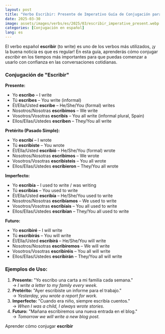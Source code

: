 ```yaml
---
layout: post
title: "Verbo Escribir: Presente de Imperativo Guía de Conjugación para Principiantes"
date: 2025-03-30
image: assets/images/verbs/es/2025/03/escribir_imperative_present.webp
categories: [Conjugación en español]
lang: es
---
```


El verbo español **escribir** (to write) es uno de los verbos más utilizados, ¡y la buena noticia es que es regular! En esta guía, aprenderás cómo conjugar *escribir* en los tiempos más importantes para que puedas comenzar a usarlo con confianza en las conversaciones cotidianas.

### Conjugación de "Escribir"

**Presente:**
- Yo **escribo** – I write  
- Tú **escribes** – You write (informal)  
- Él/Ella/Usted **escribe** – He/She/You (formal) writes  
- Nosotros/Nosotras **escribimos** – We write  
- Vosotros/Vosotras **escribís** – You all write (informal plural, Spain)  
- Ellos/Ellas/Ustedes **escriben** – They/You all write  

**Pretérito (Pasado Simple):**
- Yo **escribí** – I wrote
- Tú **escribiste** – You wrote
- Él/Ella/Usted **escribió** – He/She/You (formal) wrote
- Nosotros/Nosotras **escribimos** – We wrote
- Vosotros/Vosotras **escribisteis** – You all wrote
- Ellos/Ellas/Ustedes **escribieron** – They/You all wrote

**Imperfecto:**
- Yo **escribía** – I used to write / was writing  
- Tú **escribías** – You used to write  
- Él/Ella/Usted **escribía** – He/She/You used to write  
- Nosotros/Nosotras **escribíamos** – We used to write  
- Vosotros/Vosotras **escribíais** – You all used to write  
- Ellos/Ellas/Ustedes **escribían** – They/You all used to write  

**Futuro:**
- Yo **escribiré** – I will write  
- Tú **escribirás** – You will write  
- Él/Ella/Usted **escribirá** – He/She/You will write  
- Nosotros/Nosotras **escribiremos** – We will write  
- Vosotros/Vosotras **escribiréis** – You all will write  
- Ellos/Ellas/Ustedes **escribirán** – They/You all will write  

### Ejemplos de Uso:

1. **Presente:** "Yo escribo una carta a mi familia cada semana."  
   → _I write a letter to my family every week._
2. **Pretérito:** "Ayer escribiste un informe para el trabajo."  
   → _Yesterday, you wrote a report for work._
3. **Imperfecto:** "Cuando era niño, siempre escribía cuentos."  
   → _When I was a child, I always wrote stories._
4. **Futuro:** "Mañana escribiremos una nueva entrada en el blog."  
   → _Tomorrow we will write a new blog post._

Aprender cómo conjugar **escribir**